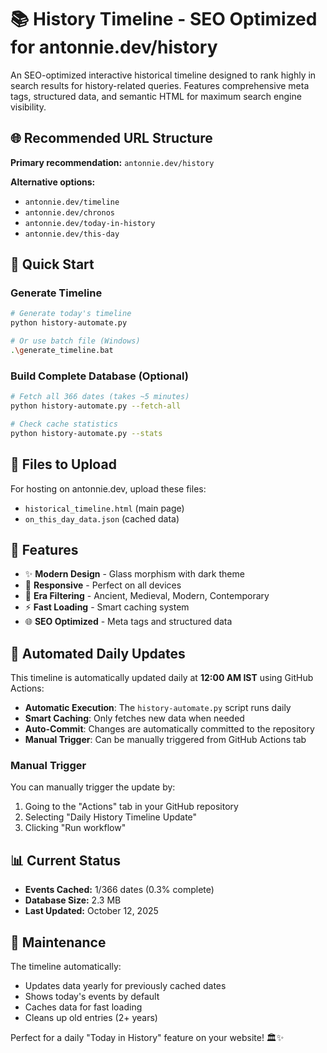 # 📚 History Timeline - SEO Optimized for antonnie.dev/history

An SEO-optimized interactive historical timeline designed to rank highly in search results for history-related queries. Features comprehensive meta tags, structured data, and semantic HTML for maximum search engine visibility.

## 🌐 **Recommended URL Structure**

**Primary recommendation:** `antonnie.dev/history`

**Alternative options:**
- `antonnie.dev/timeline`
- `antonnie.dev/chronos`
- `antonnie.dev/today-in-history`
- `antonnie.dev/this-day`

## 🚀 **Quick Start**

### Generate Timeline
```bash
# Generate today's timeline
python history-automate.py

# Or use batch file (Windows)
.\generate_timeline.bat
```

### Build Complete Database (Optional)
```bash
# Fetch all 366 dates (takes ~5 minutes)
python history-automate.py --fetch-all

# Check cache statistics
python history-automate.py --stats
```

## 📁 **Files to Upload**

For hosting on antonnie.dev, upload these files:
- `historical_timeline.html` (main page)
- `on_this_day_data.json` (cached data)

## 🎨 **Features**

- ✨ **Modern Design** - Glass morphism with dark theme
- 📱 **Responsive** - Perfect on all devices
- 🎯 **Era Filtering** - Ancient, Medieval, Modern, Contemporary
- ⚡ **Fast Loading** - Smart caching system
- 🌐 **SEO Optimized** - Meta tags and structured data

## 🤖 **Automated Daily Updates**

This timeline is automatically updated daily at **12:00 AM IST** using GitHub Actions:

- **Automatic Execution**: The `history-automate.py` script runs daily
- **Smart Caching**: Only fetches new data when needed
- **Auto-Commit**: Changes are automatically committed to the repository
- **Manual Trigger**: Can be manually triggered from GitHub Actions tab

### Manual Trigger
You can manually trigger the update by:
1. Going to the "Actions" tab in your GitHub repository
2. Selecting "Daily History Timeline Update"
3. Clicking "Run workflow"

## 📊 **Current Status**

- **Events Cached:** 1/366 dates (0.3% complete)
- **Database Size:** 2.3 MB
- **Last Updated:** October 12, 2025

## 🔧 **Maintenance**

The timeline automatically:
- Updates data yearly for previously cached dates
- Shows today's events by default
- Caches data for fast loading
- Cleans up old entries (2+ years)

Perfect for a daily "Today in History" feature on your website! 🏛️✨